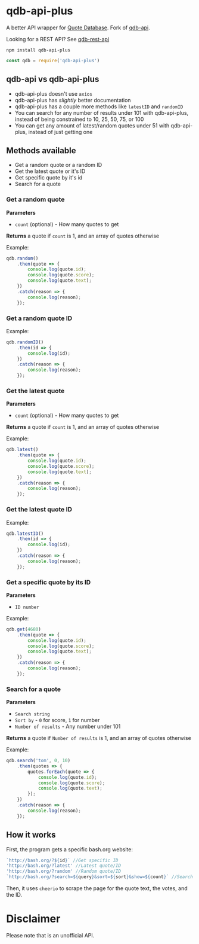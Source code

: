# qdb-api-plus

A better API wrapper for [Quote Database](http://bash.org/). Fork of [qdb-api](https://github.com/MarkNjunge/qdb-api).

Looking for a REST API? See [qdb-rest-api](https://github.com/MarkNjunge/qdb-rest-api)

`npm install qdb-api-plus`

```Javascript
const qdb = require('qdb-api-plus')
```

## qdb-api vs qdb-api-plus

* qdb-api-plus doesn't use `axios`
* qdb-api-plus has *slightly* better documentation
* qdb-api-plus has a couple more methods like `latestID` and `randomID`
* You can search for any number of results under 101 with qdb-api-plus, instead of being constrained to 10, 25, 50, 75, or 100
* You can get any amount of latest/random quotes under 51 with qdb-api-plus, instead of just getting one

## Methods available

* Get a random quote or a random ID
* Get the latest quote or it's ID
* Get specific quote by it's id
* Search for a quote

### Get a random quote

**Parameters**

* `count` (optional) - How many quotes to get

**Returns** a quote if `count` is 1, and an array of quotes otherwise

Example:
```Javascript
qdb.random()
	.then(quote => {
		console.log(quote.id);
		console.log(quote.score);
		console.log(quote.text);
	})
	.catch(reason => {
		console.log(reason);
	});
```

### Get a random quote ID
Example:
```Javascript
qdb.randomID()
	.then(id => {
		console.log(id);
	})
	.catch(reason => {
		console.log(reason);
	});
```

### Get the latest quote

**Parameters**

* `count` (optional) - How many quotes to get

**Returns** a quote if `count` is 1, and an array of quotes otherwise

Example:
```Javascript
qdb.latest()
	.then(quote => {
		console.log(quote.id);
		console.log(quote.score);
		console.log(quote.text);
	})
	.catch(reason => {
		console.log(reason);
	});
```

### Get the latest quote ID
Example:
```Javascript
qdb.latestID()
	.then(id => {
		console.log(id);
	})
	.catch(reason => {
		console.log(reason);
	});
```

### Get a specific quote by its ID
**Parameters**

* `ID number`

Example:
```Javascript
qdb.get(4680)
	.then(quote => {
		console.log(quote.id);
		console.log(quote.score);
		console.log(quote.text);
	})
	.catch(reason => {
		console.log(reason);
	});
```

### Search for a quote

**Parameters**

* `Search string`
* `Sort by` - `0` for score, `1` for number
* `Number of results` - Any number under 101

**Returns** a quote if `Number of results` is 1, and an array of quotes otherwise

Example:
```Javascript
qdb.search('tom', 0, 10)
	.then(quotes => {
		quotes.forEach(quote => {
			console.log(quote.id);
			console.log(quote.score);
			console.log(quote.text);
		});
	})
	.catch(reason => {
		console.log(reason);
	});
```

## How it works
First, the program gets a specific bash.org website:

```Javascript
`http://bash.org/?${id}` //Get specific ID
'http://bash.org/?latest' //Latest quote/ID
'http://bash.org/?random' //Random quote/ID
`http://bash.org/?search=${query}&sort=${sort}&show=${count}` //Search
```

Then, it uses `cheerio` to scrape the page for the quote text, the votes, and the ID.

# Disclaimer

Please note that is an unofficial API.
